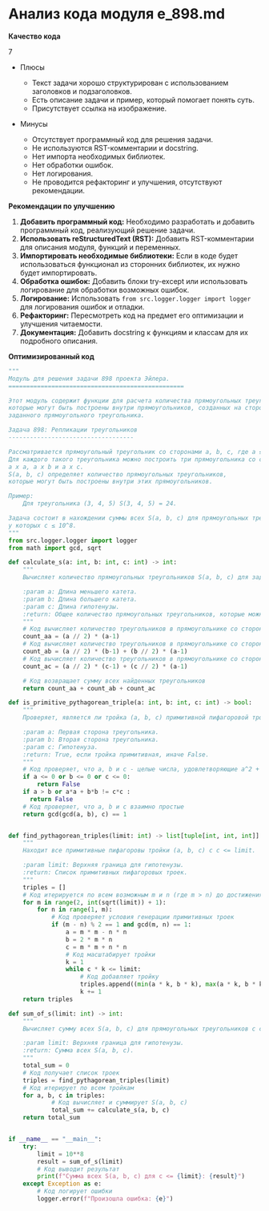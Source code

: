 # Анализ кода модуля e_898.md

**Качество кода**

7
 -  Плюсы
    - Текст задачи хорошо структурирован с использованием заголовков и подзаголовков.
    - Есть описание задачи и пример, который помогает понять суть.
    - Присутствует ссылка на изображение.

 -  Минусы
    - Отсутствует программный код для решения задачи.
    - Не используются RST-комментарии и docstring.
    - Нет импорта необходимых библиотек.
    - Нет обработки ошибок.
    - Нет логирования.
    - Не проводится рефакторинг и улучшения, отсутствуют рекомендации.

**Рекомендации по улучшению**

1.  **Добавить программный код:** Необходимо разработать и добавить программный код, реализующий решение задачи.
2.  **Использовать reStructuredText (RST):** Добавить RST-комментарии для описания модуля, функций и переменных.
3.  **Импортировать необходимые библиотеки:**  Если в коде будет использоваться функционал из сторонних библиотек, их нужно будет импортировать.
4.  **Обработка ошибок:** Добавить блоки try-except или использовать логирование для обработки возможных ошибок.
5.  **Логирование:** Использовать `from src.logger.logger import logger` для логирования ошибок и отладки.
6.  **Рефакторинг:** Пересмотреть код на предмет его оптимизации и улучшения читаемости.
7.  **Документация:** Добавить docstring к функциям и классам для их подробного описания.

**Оптимизированный код**

```python
"""
Модуль для решения задачи 898 проекта Эйлера.
=================================================

Этот модуль содержит функции для расчета количества прямоугольных треугольников,
которые могут быть построены внутри прямоугольников, созданных на сторонах
заданного прямоугольного треугольника.

Задача 898: Репликации треугольников
-----------------------------------

Рассматривается прямоугольный треугольник со сторонами a, b, c, где a ≤ b < c.
Для каждого такого треугольника можно построить три прямоугольника со сторонами
a x a, a x b и a x c.
S(a, b, c) определяет количество прямоугольных треугольников,
которые могут быть построены внутри этих прямоугольников.

Пример:
    Для треугольника (3, 4, 5) S(3, 4, 5) = 24.

Задача состоит в нахождении суммы всех S(a, b, c) для прямоугольных треугольников,
у которых c ≤ 10^8.
"""
from src.logger.logger import logger
from math import gcd, sqrt

def calculate_s(a: int, b: int, c: int) -> int:
    """
    Вычисляет количество прямоугольных треугольников S(a, b, c) для заданного треугольника.

    :param a: Длина меньшего катета.
    :param b: Длина большего катета.
    :param c: Длина гипотенузы.
    :return: Общее количество прямоугольных треугольников, которые можно построить.
    """
    # Код вычисляет количество треугольников в прямоугольнике со сторонами a x a
    count_aa = (a // 2) * (a-1)
    # Код вычисляет количество треугольников в прямоугольнике со сторонами a x b
    count_ab = (a // 2) * (b-1) + (b // 2) * (a-1)
    # Код вычисляет количество треугольников в прямоугольнике со сторонами a x c
    count_ac = (a // 2) * (c-1) + (c // 2) * (a-1)

    # Код возвращает сумму всех найденных треугольников
    return count_aa + count_ab + count_ac

def is_primitive_pythagorean_triple(a: int, b: int, c: int) -> bool:
    """
    Проверяет, является ли тройка (a, b, c) примитивной пифагоровой тройкой.

    :param a: Первая сторона треугольника.
    :param b: Вторая сторона треугольника.
    :param c: Гипотенуза.
    :return: True, если тройка примитивная, иначе False.
    """
    # Код проверяет, что a, b и c - целые числа, удовлетворяющие a^2 + b^2 = c^2
    if a <= 0 or b <= 0 or c <= 0:
        return False
    if a > b or a*a + b*b != c*c :
      return False
    # Код проверяет, что a, b и c взаимно простые
    return gcd(gcd(a, b), c) == 1


def find_pythagorean_triples(limit: int) -> list[tuple[int, int, int]]:
    """
    Находит все примитивные пифагоровы тройки (a, b, c) с c <= limit.

    :param limit: Верхняя граница для гипотенузы.
    :return: Список примитивных пифагоровых троек.
    """
    triples = []
    # Код итерируется по всем возможным m и n (где m > n) до достижения лимита
    for m in range(2, int(sqrt(limit)) + 1):
        for n in range(1, m):
            # Код проверяет условия генерации примитивных троек
            if (m - n) % 2 == 1 and gcd(m, n) == 1:
                a = m * m - n * n
                b = 2 * m * n
                c = m * m + n * n
                # Код масштабирует тройки
                k = 1
                while c * k <= limit:
                    # Код добавляет тройку
                    triples.append((min(a * k, b * k), max(a * k, b * k), c * k))
                    k += 1
    return triples

def sum_of_s(limit: int) -> int:
    """
    Вычисляет сумму всех S(a, b, c) для прямоугольных треугольников с c <= limit.

    :param limit: Верхняя граница для гипотенузы.
    :return: Сумма всех S(a, b, c).
    """
    total_sum = 0
    # Код получает список троек
    triples = find_pythagorean_triples(limit)
    # Код итерирует по всем тройкам
    for a, b, c in triples:
            # Код вычисляет и суммирует S(a, b, c)
            total_sum += calculate_s(a, b, c)
    return total_sum


if __name__ == "__main__":
    try:
        limit = 10**8
        result = sum_of_s(limit)
        # Код выводит результат
        print(f"Сумма всех S(a, b, c) для c <= {limit}: {result}")
    except Exception as e:
        # Код логирует ошибки
        logger.error(f"Произошла ошибка: {e}")

```